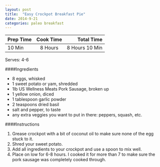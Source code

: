 ```yaml
---
layout: post
title:  "Easy Crockpot Breakfast Pie"
date: 2014-9-21
categories: paleo breakfast
---
```




|   Prep Time	|   Cook Time	|   Total Time	|
|:--------------|:-------------:|--------------:|
|   10 Min	|   8 Hours	|   8 Hours 10 Min	|
 
Serves: 4-6

####Ingredients
* 8 eggs, whisked
* 1 sweet potato or yam, shredded
* 1lb US Wellness Meats Pork Sausage, broken up
* 1 yellow onion, diced
* 1 tablespoon garlic powder
* 2 teaspoons dried basil
* salt and pepper, to taste
* any extra veggies you want to put in there: peppers, squash, etc.

####Instructions

1. Grease crockpot with a bit of coconut oil to make sure none of the egg stuck to it.
2. Shred your sweet potato. 
3. Add all ingredients to your crockpot and use a spoon to mix well.
4. Place on low for 6-8 hours. I cooked it for more than 7 to make sure the pork sausage was completely cooked through.
